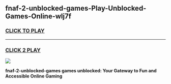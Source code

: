 
## fnaf-2-unblocked-games-Play-Unblocked-Games-Online-wlj7f
<h3>
<a href="https://premium76.site?title=fnaf-2-unblocked-games&ref=24A">CLICK TO PLAY</a></h3>
<hr>

<h3>
<a href="https://premium76.site?title=fnaf-2-unblocked-games&ref=24A">CLICK 2 PLAY</a>
  
</h3>

<a href="https://premium76.site?title=fnaf-2-unblocked-games&ref=24A"><img src="https://clearcache.store/games.png"></a>


**fnaf-2-unblocked-games games unblocked: Your Gateway to Fun and Accessible Online Gaming**

